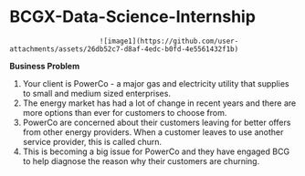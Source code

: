 # BCGX-Data-Science-Internship


                                      
                          ![image1](https://github.com/user-attachments/assets/26db52c7-d8af-4edc-b0fd-4e5561432f1b)

**Business Problem**


1. Your client is PowerCo - a major gas and electricity utility that supplies to small and medium sized enterprises.
2. The energy market has had a lot of change in recent years and there are more options than ever for customers to choose from.
3. PowerCo are concerned about their customers leaving for better offers from other energy providers. When a customer leaves to use another service provider, this is called churn.
4. This is becoming a big issue for PowerCo and they have engaged BCG to help diagnose the reason why their customers are churning.

